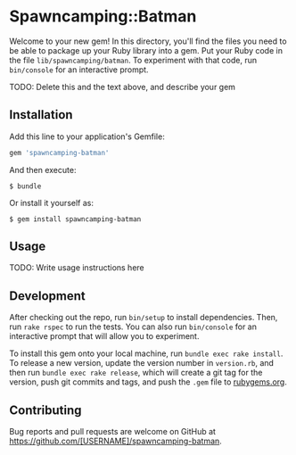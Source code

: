 # Spawncamping::Batman

Welcome to your new gem! In this directory, you'll find the files you need to be able to package up your Ruby library into a gem. Put your Ruby code in the file `lib/spawncamping/batman`. To experiment with that code, run `bin/console` for an interactive prompt.

TODO: Delete this and the text above, and describe your gem

## Installation

Add this line to your application's Gemfile:

```ruby
gem 'spawncamping-batman'
```

And then execute:

    $ bundle

Or install it yourself as:

    $ gem install spawncamping-batman

## Usage

TODO: Write usage instructions here

## Development

After checking out the repo, run `bin/setup` to install dependencies. Then, run `rake rspec` to run the tests. You can also run `bin/console` for an interactive prompt that will allow you to experiment.

To install this gem onto your local machine, run `bundle exec rake install`. To release a new version, update the version number in `version.rb`, and then run `bundle exec rake release`, which will create a git tag for the version, push git commits and tags, and push the `.gem` file to [rubygems.org](https://rubygems.org).

## Contributing

Bug reports and pull requests are welcome on GitHub at https://github.com/[USERNAME]/spawncamping-batman.

